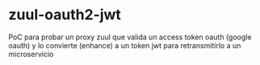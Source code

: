 # zuul-oauth2-jwt
PoC para probar un proxy zuul que valida un access token oauth (google oauth) y lo convierte (enhance) a un token jwt para retransmitirlo a un microservicio
